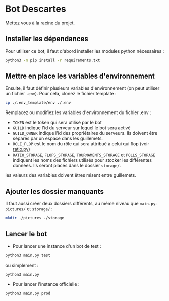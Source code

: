 # Bot Descartes

Mettez vous à la racine du projet.

## Installer les dépendances

Pour utiliser ce bot, il faut d'abord installer les modules python
nécessaires :

```sh
python3 -m pip install -r requirements.txt
```

## Mettre en place les variables d'environnement

Ensuite, il faut définir plusieurs variables d'environnement (on peut
utiliser un fichier `.env`).
Pour cela, clonez le fichier template :

```sh
cp ./.env_template/env ./.env
```

Remplacez ou modifiez les variables d'environnement du fichier .env :
- `TOKEN` est le token qui sera utilisé par le bot
- `GUILD` indique l'id du serveur sur lequel le bot sera activé
- `GUILD_OWNER` indique l'id des propriétaires du serveurs. Ils doivent
  être séparés par un espace dans les guillemets.
- `ROLE_FLOP` est le nom du rôle qui sera attribué à celui qui flop (voir
[ratio.py](cogs/ratio.py))
- `RATIO_STORAGE`, `FLOPS_STORAGE`, `TOURNAMENTS_STORAGE` et
`POLLS_STORAGE` indiquent les noms des fichiers utilisés pour stocker
les différentes données. Ils seront placés dans le dossier `storage/`.

les valeurs des variables doivent êtres misent entre guillemets.

## Ajouter les dossier manquants

Il faut aussi créer deux dossiers différents, au même niveau que
`main.py`: `pictures/` et `storage/` :

```sh
mkdir ./pictures ./storage
```

## Lancer le bot

- Pour lancer une instance d'un bot de test :

```sh
python3 main.py test
```

ou simplement :

```sh
python3 main.py
```

- Pour lancer l'instance officielle :

```sh
python3 main.py prod
```